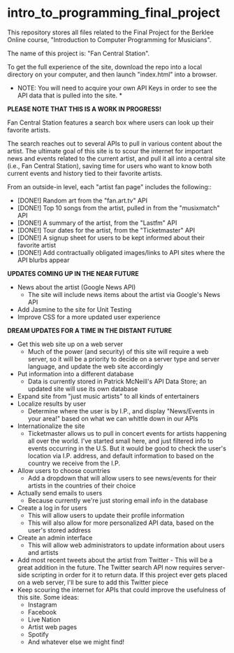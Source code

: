 # intro_to_programming_final_project
This repository stores all files related to the Final Project for the Berklee Online course, "Introduction to Computer Programming for Musicians".

The name of this project is: "Fan Central Station".

To get the full experience of the site, download the repo into a local directory on your computer, and then launch "index.html" into a browser.
* NOTE: You will need to acquire your own API Keys in order to see the API data that is pulled into the site. *

**PLEASE NOTE THAT THIS IS A WORK IN PROGRESS!**

Fan Central Station features a search box where users can look up their favorite artists.

The search reaches out to several APIs to pull in various content about the artist.
The ultimate goal of this site is to scour the internet for important news and events related to the current artist, and pull it all into a central site (i.e., Fan Central Station), saving time for users who want to know both current events and history tied to their favorite artists.

From an outside-in level, each "artist fan page" includes the following::

* [DONE!] Random art from the "fan.art.tv" API
* [DONE!] Top 10 songs from the artist, pulled in from the "musixmatch" API
* [DONE!] A summary of the artist, from the "Lastfm" API
* [DONE!] Tour dates for the artist, from the "Ticketmaster" API
* [DONE!] A signup sheet for users to be kept informed about their favorite artist
* [DONE!] Add contractually obligated images/links to API sites where the API blurbs appear

**UPDATES COMING UP IN THE NEAR FUTURE**
* News about the artist (Google News API)
  - The site will include news items about the artist via Google's News API
* Add Jasmine to the site for Unit Testing
* Improve CSS for a more updated user experience

**DREAM UPDATES FOR A TIME IN THE DISTANT FUTURE**
* Get this web site up on a web server
  - Much of the power (and security) of this site will require a web server, so it will be a priority to decide on a server type and server language, and update the web site accordingly
* Put information into a different database
  - Data is currently stored in Patrick McNeill's API Data Store; an updated site will use its own database
* Expand site from "just music artists" to all kinds of entertainers
* Localize results by user
  - Determine where the user is by I.P., and display "News/Events in your area!" based on what we can whittle down in our APIs
* Internationalize the site
  - Ticketmaster allows us to pull in concert events for artists happening all over the world. I've started small here, and just filtered info to events occurring in the U.S. But it would be good to check the user's location via I.P. address, and default information to based on the country we receive from the I.P.
* Allow users to choose countries
  - Add a dropdown that will allow users to see news/events for their artists in the countries of their choice
* Actually send emails to users
  - Because currently we're just storing email info in the database
* Create a log in for users
  - This will allow users to update their profile information
  - This will also allow for more personalized API data, based on the user's stored address
* Create an admin interface
  - This will allow web administrators to update information about users and artists
* Add most recent tweets about the artist from Twitter
      - This will be a great addition in the future. The Twitter search API now requires server-side scripting in order for it to return data. If this project ever gets placed on a web server, I'll be sure to add this Twitter piece
* Keep scouring the internet for APIs that could improve the usefulness of this site. Some ideas:
  - Instagram
  - Facebook
  - Live Nation
  - Artist web pages
  - Spotify
  - And whatever else we might find!
